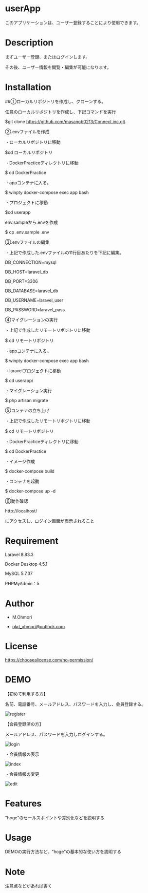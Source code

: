# userApp
このアプリケーションは、ユーザー登録することにより使用できます。

# Description
まずユーザー登録、またはログインします。

その後、ユーザー情報を閲覧・編集が可能になります。

# Installation
##①ローカルリポジトリを作成し、クローンする。

任意のローカルリポジトリを作成し、下記コマンドを実行

$git clone https://github.com/masanob0213/Connect.inc.git.

②.envファイルを作成

・ローカルリポジトリに移動

$cd ローカルリポジトリ

・DockerPracticeディレクトリに移動

$ cd DockerPractice

・appコンテナに入る。

$ winpty docker-compose exec app bash

・プロジェクトに移動

$cd userapp

env.sampleから.envを作成

$ cp .env.sample .env

③.envファイルの編集

・上記で作成した.envファイルの11行目あたりを下記に編集。

DB_CONNECTION=mysql

DB_HOST=laravel_db

DB_PORT=3306

DB_DATABASE=laravel_db

DB_USERNAME=laravel_user

DB_PASSWORD=laravel_pass

④マイグレーションの実行

・上記で作成したリモートリポジトリに移動

$ cd リモートリポジトリ

・appコンテナに入る。

$ winpty docker-compose exec app bash

・laravelプロジェクトに移動

$ cd userapp/

・マイグレーション実行

$ php artisan migrate

⑤コンテナの立ち上げ

・上記で作成したリモートリポジトリに移動

$ cd リモートリポジトリ

・DockerPracticeディレクトリに移動

$ cd DockerPractice

・イメージ作成

$ docker-compose build

・コンテナを起動

$ docker-compose up -d

⑥動作確認

http://localhost/

にアクセスし、ログイン画面が表示されること

# Requirement

Laravel 8.83.3

Docker Desktop 4.5.1

MySQL 5.7.37

PHPMyAdmin：5

# Author

* M.Ohmori

* okd_ohmori@outlook.com

# License

https://choosealicense.com/no-permission/

# DEMO

【初めて利用する方】

名前、電話番号、メールアドレス、パスワードを入力し、会員登録する。

![register](https://user-images.githubusercontent.com/90172942/156907778-2d0714dc-fde6-4565-b388-5a5d5a7f4adf.png)

【会員登録済の方】

メールアドレス、パスワードを入力しログインする。

![login](https://user-images.githubusercontent.com/90172942/156907876-7a2924b8-25e4-4c63-8bfa-f14a9a2065dd.png)

・会員情報の表示

![index](https://user-images.githubusercontent.com/90172942/156907822-ed002b9f-a9df-4bb4-9a8a-de609e1afb5a.png)

・会員情報の変更

![edit](https://user-images.githubusercontent.com/90172942/156907796-3b8f89d9-9699-4dbc-863e-54fc47ae45a5.png)

# Features
"hoge"のセールスポイントや差別化などを説明する

# Usage
 DEMOの実行方法など、"hoge"の基本的な使い方を説明する
  
# Note
注意点などがあれば書く
